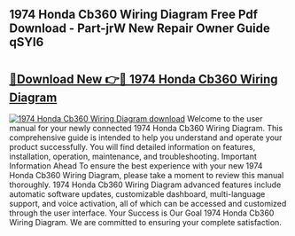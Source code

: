 ## 1974 Honda Cb360 Wiring Diagram Free Pdf Download - Part-jrW New Repair Owner Guide qSYI6

# <h2><a href="http://dfl12k.blite.top/?on=1974+Honda+Cb360+Wiring+Diagram">🔗Download New 👉🔴 1974 Honda Cb360 Wiring Diagram</a></h2>

[![1974 Honda Cb360 Wiring Diagram download](https://i.imgur.com/lujVjoI.png)](http://dfl12k.blite.top/?on=1974+Honda+Cb360+Wiring+Diagram)
Welcome to the user manual for your newly connected 1974 Honda Cb360 Wiring Diagram. This comprehensive guide is intended to help you understand and operate your product successfully. You will find detailed information on features, installation, operation, maintenance, and troubleshooting. Important Information Ahead To ensure the best experience with your new 1974 Honda Cb360 Wiring Diagram, please take a moment to review this manual thoroughly. 1974 Honda Cb360 Wiring Diagram advanced features include automatic software updates, customizable dashboard, multi-language support, and voice activation, all of which can be accessed and customized through the user interface. Your Success is Our Goal 1974 Honda Cb360 Wiring Diagram. We are committed to ensuring your complete satisfaction.
